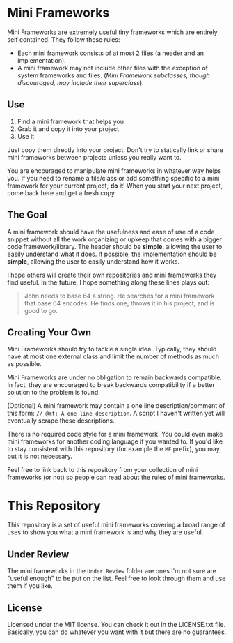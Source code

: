 Mini Frameworks
===============

Mini Frameworks are extremely useful tiny frameworks which are entirely self contained. They follow these rules:

- Each mini framework consists of at most 2 files (a header and an implementation).
- A mini framework may not include other files with the exception of system frameworks and files. (*Mini Framework subclasses, though discouraged, may include their superclass*).


Use
---

1. Find a mini framework that helps you
2. Grab it and copy it into your project
3. Use it

Just copy them directly into your project. Don't try to statically link or share mini frameworks between projects unless you really want to.

You are encouraged to manipulate mini frameworks in whatever way helps you. If you need to rename a file/class or add something specific to a mini framework for your current project, **do it**! When you start your next project, come back here and get a fresh copy.


The Goal
--------

A mini framework should have the usefulness and ease of use of a code snippet without all the work organizing or upkeep that comes with a bigger code framework/library. The header should be **simple**, allowing the user to easily understand what it does. If possible, the implementation should be **simple**, allowing the user to easily understand how it works.

I hope others will create their own repositories and mini frameworks they find useful. In the future, I hope something along these lines plays out:

> John needs to base 64 a string. He searches for a mini framework that base 64 encodes. He finds one, throws it in his project, and is good to go.


Creating Your Own
-----------------

Mini Frameworks should try to tackle a single idea. Typically, they should have at most one external class and limit the number of methods as much as possible.

Mini Frameworks are under no obligation to remain backwards compatible. In fact, they are encouraged to break backwards compatibility if a better solution to the problem is found.

(Optional) A mini framework may contain a one line description/comment of this form: `// @mf: A one line description`. A script I haven't written yet will eventually scrape these descriptions.

There is no required code style for a mini framework. You could even make mini frameworks for another coding language if you wanted to. If you'd like to stay consistent with this repository (for example the `MF` prefix), you may, but it is not necessary.

Feel free to link back to this repository from your collection of mini frameworks (or not) so people can read about the rules of mini frameworks.


This Repository
===============

This repository is a set of useful mini frameworks covering a broad range of uses to show you what a mini framework is and why they are useful. 


Under Review
------------

The mini frameworks in the `Under Review` folder are ones I'm not sure are "useful enough" to be put on the list. Feel free to look through them and use them if you like.


License
-------

Licensed under the MIT license. You can check it out in the LICENSE.txt file. Basically, you can do whatever you want with it but there are no guarantees.